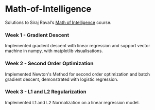 # Math-of-Intelligence
Solutions to Siraj Raval's [Math of Intelligence](https://github.com/llSourcell/The_Math_of_Intelligence) course.

### Week 1 - Gradient Descent
Implemented gradient descent with linear regression and support vector machine in numpy, with matplotlib visualisations.


### Week 2 - Second Order Optimization
Implemented Newton's Method for second order optimization and batch gradient descent, demonstrated with logistic regression.

### Week 3 - L1 and L2 Regularization
Implemented L1 and L2 Normalization on a linear regression model.
